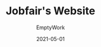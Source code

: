 ---
title: Jobfair's Website
author: EmptyWork
date: 2021-05-01
endDate: false
tags: ["project"]
image: /images/jobfair.jpg
description: An website that aim to help Ambonese looking for their new opportunties
linkDemo: https://jobfairgpmsyaloom.skom.id
linkCode: false
---